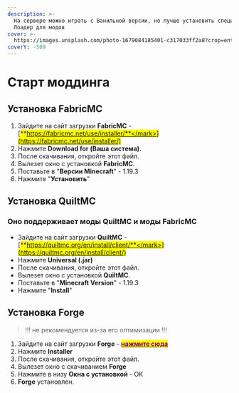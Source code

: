 ```yaml
---
description: >-
  На сервере можно играть с Ванильной версии, но лучше установить специальный
  Лоадер для модов
cover: >-
  https://images.unsplash.com/photo-1679084185401-c317033ff2a8?crop=entropy&cs=srgb&fm=jpg&ixid=MnwxOTcwMjR8MHwxfHJhbmRvbXx8fHx8fHx8fDE2ODExOTU1NDY&ixlib=rb-4.0.3&q=85
coverY: -509
---
```


# Старт моддинга

## Установка FabricMC

1. Зайдите на сайт загрузки **FabricMC** - [<mark style="color:purple;">**https://fabricmc.net/use/installer/**</mark>](https://fabricmc.net/use/installer/)
2. Нажмите **Download for (Ваша система).**
3. После скачивания, откройте этот файл.
4. Вылезет окно с установкой **FabricMC**.&#x20;
5. Поставьте в "**Версии Minecraft**" - 1.19.3
6. Нажмите "**Установить**"

## Установка QuiltMC

### Оно поддерживает моды QuiltMC и моды FabricMC

* Зайдите на сайт загрузки **QuiltMC** - [<mark style="color:purple;">**https://quiltmc.org/en/install/client/**</mark>](https://quiltmc.org/en/install/client/)
* Нажмите **Universal (.jar)**
* После скачивания, откройте этот файл.
* Вылезет окно с установкой **QuiltMC**.&#x20;
* Поставьте в "**Minecraft Version**" - 1.19.3
* Нажмите "**Install**"

## Установка Forge

> !!! не рекомендуется из-за его оптимизации !!!

1. Зайдите на сайт загрузки **Forge** - [<mark style="color:purple;">**нажмите сюда**</mark>](https://files.minecraftforge.net/net/minecraftforge/forge/index\_1.19.3.html)
2. Нажмите **Installer**
3. После скачивания, откройте этот файл.
4. Вылезет окно с скачиванием **Forge**
5. Нажмите в низу **Окна с установкой** - OK
6. **Forge** установлен.
